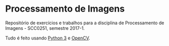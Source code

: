Processamento de Imagens
========================
Repositório de exercícios e trabalhos para a disciplina de Processamento de
Imagens - SCC0251, semestre 2017-1.

Tudo é feito usando [Python 3](https://www.python.org/) e
[OpenCV](http://opencv.org/).
